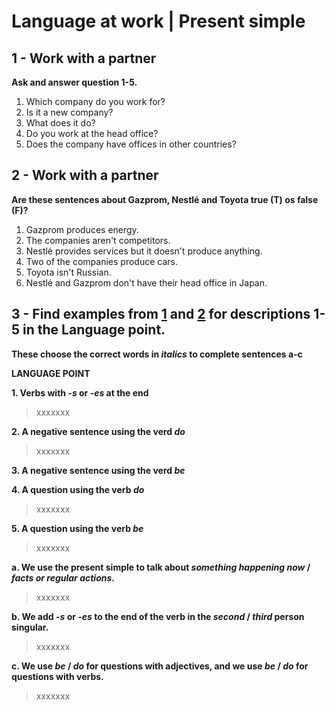 # Language at work | Present simple

## 1 - Work with a partner

**Ask and answer question 1-5.**

1. Which company do you work for?
1. Is it a new company?
1. What does it do?
1. Do you work at the head office?
1. Does the company have offices in other countries?

## 2 - Work with a partner

**Are these sentences about Gazprom, Nestlé and Toyota true (T) os false (F)?**

1. Gazprom produces energy.
1. The companies aren't competitors.
1. Nestlé provides services but it doesn't produce anything.
1. Two of the companies produce cars.
1. Toyota isn't Russian.
1. Nestlé and Gazprom don't have their head office in Japan.

## 3 - Find examples from [1](#1---work-with-a-partner) and [2](#2---work-with-a-partner) for descriptions 1-5 in the Language point.

**These choose the correct words in *italics* to complete sentences a-c**

**LANGUAGE POINT**

**1. Verbs with *-s* or *-es* at the end**
> xxxxxxx

**2. A negative sentence using the verd *do***
> xxxxxxx

**3. A negative sentence using the verd *be***

**4. A question using the verb *do***
> xxxxxxx

**5. A question using the verb *be***
> xxxxxxx

**a. We use the present simple to talk about *something happening now* / *facts or regular actions*.**
> xxxxxxx

**b. We add *-s* or *-es* to the end of the verb in the *second* / *third* person singular.**
> xxxxxxx

**c. We use *be* / *do* for questions with adjectives, and we use *be* / *do* for questions with verbs.**
> xxxxxxx
